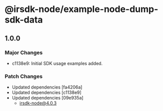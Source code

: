 # @irsdk-node/example-node-dump-sdk-data

## 1.0.0

### Major Changes

- c1138e9: Initial SDK usage examples added.

### Patch Changes

- Updated dependencies [fa4206a]
- Updated dependencies [c1138e9]
- Updated dependencies [09e935a]
  - irsdk-node@4.0.3
